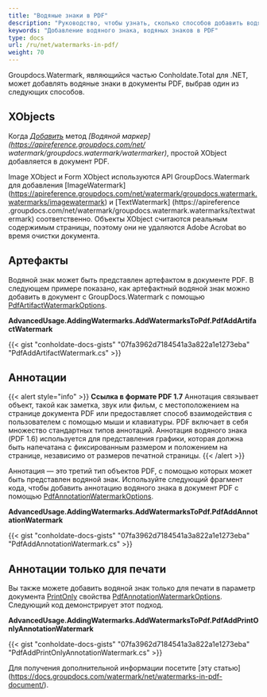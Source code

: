 ```yaml
---
title: "Водяные знаки в PDF"
description: "Руководство, чтобы узнать, сколько способов добавить водяные знаки в PDF с помощью GroupDocs.Watermark, который является частью Conholdate.Total для .NET."
keywords: "Добавление водяного знака, водяных знаков в PDF"
type: docs
url: /ru/net/watermarks-in-pdf/
weight: 70
---
```


Groupdocs.Watermark, являющийся частью Conholdate.Total для .NET, может добавлять водяные знаки в документы PDF, выбрав один из следующих способов.

## XObjects

Когда *[Добавить](https://apireference.groupdocs.com/net/watermark/groupdocs.watermark/watermarker/methods/add)* метод *[Водяной маркер](https://apireference.groupdocs.com/net/ watermark/groupdocs.watermark/watermarker)*, простой XObject добавляется в документ PDF.

Image XObject и Form XObject используются API GroupDocs.Watermark для добавления [ImageWatermark] (https://apireference.groupdocs.com/net/watermark/groupdocs.watermark.watermarks/imagewatermark) и [TextWatermark] (https://apireference .groupdocs.com/net/watermark/groupdocs.watermark.watermarks/textwatermark) соответственно. Объекты XObject считаются реальным содержимым страницы, поэтому они не удаляются Adobe Acrobat во время очистки документа.

## Артефакты

Водяной знак может быть представлен артефактом в документе PDF. В следующем примере показано, как артефактный водяной знак можно добавить в документ с GroupDocs.Watermark с помощью [PdfArtifactWatermarkOptions](https://apireference.groupdocs.com/net/watermark/groupdocs.watermark.options.pdf/pdfartifactwatermarkoptions).

**AdvancedUsage.AddingWatermarks.AddWatermarksToPdf.PdfAddArtifactWatermark**

{{< gist "conholdate-docs-gists" "07fa3962d7184541a3a822a1e1273eba" "PdfAddArtifactWatermark.cs" >}}

## Аннотации

{{< alert style="info" >}}
**Ссылка в формате PDF 1.7**
Аннотация связывает объект, такой как заметка, звук или фильм, с местоположением на странице документа PDF или предоставляет способ взаимодействия с пользователем с помощью мыши и клавиатуры. PDF включает в себя множество стандартных типов аннотаций.
Аннотация водяного знака (PDF 1.6) используется для представления графики, которая должна быть напечатана с фиксированным размером и положением на странице, независимо от размеров печатной страницы.
{{< /alert >}}

Аннотация — это третий тип объектов PDF, с помощью которых может быть представлен водяной знак. Используйте следующий фрагмент кода, чтобы добавить аннотацию водяного знака в документ PDF с помощью [PdfAnnotationWatermarkOptions](https://apireference.groupdocs.com/net/watermark/groupdocs.watermark.options.pdf/pdfannotationwatermarkoptions).

**AdvancedUsage.AddingWatermarks.AddWatermarksToPdf.PdfAddAnnotationWatermark**

{{< gist "conholdate-docs-gists" "07fa3962d7184541a3a822a1e1273eba" "PdfAddAnnotationWatermark.cs" >}}

## Аннотации только для печати

Вы также можете добавить водяной знак только для печати в параметр документа [PrintOnly](https://apireference.groupdocs.com/net/watermark/groupdocs.watermark.options.pdf/pdfannotationwatermarkoptions/properties/printonly) свойства [PdfAnnotationWatermarkOptions]( https://apireference.groupdocs.com/net/watermark/groupdocs.watermark.options.pdf/pdfannotationwatermarkoptions). Следующий код демонстрирует этот подход.

**AdvancedUsage.AddingWatermarks.AddWatermarksToPdf.PdfAddPrintOnlyAnnotationWatermark**

{{< gist "conholdate-docs-gists" "07fa3962d7184541a3a822a1e1273eba" "PdfAddPrintOnlyAnnotationWatermark.cs" >}}


Для получения дополнительной информации посетите [эту статью] (https://docs.groupdocs.com/watermark/net/watermarks-in-pdf-document/).









